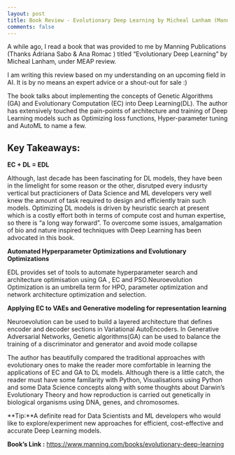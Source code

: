 ```yaml
---
layout: post
title: Book Review - Evolutionary Deep Learning by Micheal Lanham (Manning Publications , 2023) 
comments: false
---
```


A while ago, I read a book that was provided to me by Manning Publications (Thanks Adriana Sabo & Ana Romac ) titled “Evolutionary Deep Learning” by Micheal Lanham, under MEAP review.

I am writing this review based on my understanding on an upcoming field in AI. It is by no means an expert advice or a shout-out for sale :)

The book talks about implementing the concepts of Genetic Algorithms (GA) and Evolutionary Computation (EC) into Deep Learning(DL). The author has extensively touched the pain-points of architecture and training of Deep Learning models such as Optimizing loss functions, Hyper-parameter tuning and AutoML to name a few.

## Key Takeaways:

**EC + DL = EDL**

Although, last decade has been fascinating for DL models, they have been in the limelight	for some  reason or the other, disrutped every indusrty vertical but practicioners of Data 	Science and ML developers very well knew the amount of task required to design and efficiently train such models. Optimizing DL models is driven by heuristic search at present 	which is a costly effort both in terms of compute cost and human expertise, so there is “a long way forward”. To overcome some issues, amalgamation of bio and nature inspired techniques with Deep Learning has been advocated  in this book.  

**Automated Hyperparameter Optimizations and Evolutionary Optimizations**
      
EDL provides set of tools to automate hyperparameter search and architecture optimisation using GA , EC and PSO.Neuroevolution Optimization is an umbrella term for HPO, 	parameter optimization and network architecture optimization and selection. 


**Applying EC to VAEs and Generative modeling for representation learning**
     
Neuroevolution can be used to build a layered architecture that defines encoder and decoder sections in Variational AutoEncoders. In Generative Adversarial Networks, Genetic algorithms(GA) can be used to balance the training of a discriminator and generator and avoid mode collapse

The author has beautifully compared the traditional approaches with evolutionary ones to make the reader more comfortable in learning the applications of EC and GA to DL models. Although there is a little catch, the reader must have some familarity with Python, Visualisations using Python and some Data Science concepts along with some thoughts about Darwin’s Evolutionary Theory and how reproduction is carried out genetically in biological organisms using DNA, genes, and chromosomes.   

**Tip:**A definite read for Data Scientists and ML developers who would like to explore/experiment new approaches for efficient, cost-effective and accurate Deep Learning models.

**Book’s Link :**<a> https://www.manning.com/books/evolutionary-deep-learning</a>
